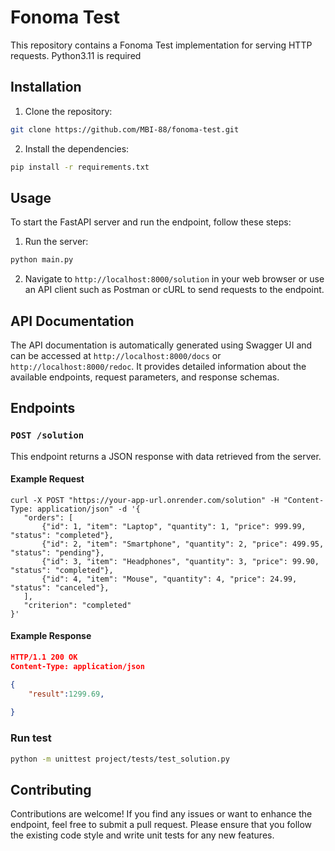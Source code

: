 # Fonoma Test

This repository contains a Fonoma Test implementation for serving HTTP requests. Python3.11 is required

## Installation

1. Clone the repository:

```bash
git clone https://github.com/MBI-88/fonoma-test.git
```

2. Install the dependencies:

```bash
pip install -r requirements.txt
```

## Usage

To start the FastAPI server and run the endpoint, follow these steps:

1. Run the server:

```bash
python main.py 
```

2. Navigate to `http://localhost:8000/solution` in your web browser or use an API client such as Postman or cURL to send requests to the endpoint.

## API Documentation

The API documentation is automatically generated using Swagger UI and can be accessed at `http://localhost:8000/docs` or `http://localhost:8000/redoc`. It provides detailed information about the available endpoints, request parameters, and response schemas.

## Endpoints

### `POST /solution`

This endpoint returns a JSON response with data retrieved from the server.

#### Example Request

```http
curl -X POST "https://your-app-url.onrender.com/solution" -H "Content-Type: application/json" -d '{
   "orders": [
       {"id": 1, "item": "Laptop", "quantity": 1, "price": 999.99, "status": "completed"},
       {"id": 2, "item": "Smartphone", "quantity": 2, "price": 499.95, "status": "pending"},
       {"id": 3, "item": "Headphones", "quantity": 3, "price": 99.90, "status": "completed"},
       {"id": 4, "item": "Mouse", "quantity": 4, "price": 24.99, "status": "canceled"},
   ],
   "criterion": "completed"
}'
```

#### Example Response

```json
HTTP/1.1 200 OK
Content-Type: application/json

{
    "result":1299.69,
   
}
```

### Run test
```bash
python -m unittest project/tests/test_solution.py
```

## Contributing

Contributions are welcome! If you find any issues or want to enhance the endpoint, feel free to submit a pull request. Please ensure that you follow the existing code style and write unit tests for any new features.
